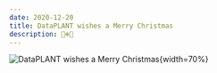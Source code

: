 ```yaml
---
date: 2020-12-20
title: DataPLANT wishes a Merry Christmas
description: 🎅❄️🎄
---
```


![DataPLANT wishes a Merry Christmas](/src/assets/images/news/christmas2020.png "DataPLANT wishes a Merry Christmas"){width=70%}